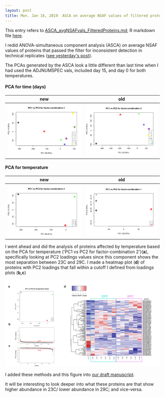```yaml
---
layout: post
title: Mon. Jan 16, 2019  ASCA on average NSAF values of filtered proteins
---
```


This entry refers to [ASCA_avgNSAFvals_FilteredProteins.md](https://github.com/shellytrigg/OysterSeedProject/blob/master/analysis/ASCA/ASCA_filtered_proteins/ASCA_avgNSAFvals_FilteredProteins.md); R markdown file [here](https://github.com/shellytrigg/OysterSeedProject/blob/master/analysis/ASCA/ASCA_filtered_proteins/ASCA_avgNSAFvals_FilteredProteins.Rmd).

I redid ANOVA-simultaneous component analysis (ASCA) on average NSAF values of proteins that passed the filter for inconsistent detection in technical replicates ([see yesterday's post](https://github.com/shellytrigg/shellytrigg.github.io/blob/master/_posts/2019-1-15-33th-post.md)). 

The PCAs generated by the ASCA look a little different than last time when I had used the ADJNUMSPEC vals, included day 15, and day 0 for both temperatures.

#### PCA for time (days)

new             |  old
:-------------------------:|:-------------------------:
![](https://raw.githubusercontent.com/shellytrigg/OysterSeedProject/master/analysis/ASCA/ASCA_filtered_proteins/ASCA_avgNSAFvals_FilteredProteins_files/figure-markdown_github/unnamed-chunk-7-1.png)  |  ![](https://raw.githubusercontent.com/shellytrigg/OysterSeedProject/master/analysis/ASCA/ASCA_shellytest/ASCA_OysterSeedTemp_files/figure-markdown_github/unnamed-chunk-6-2.png)

#### PCA for temperature

new             |  old
:-------------------------:|:-------------------------:
![](https://raw.githubusercontent.com/shellytrigg/OysterSeedProject/master/analysis/ASCA/ASCA_filtered_proteins/ASCA_avgNSAFvals_FilteredProteins_files/figure-markdown_github/unnamed-chunk-8-1.png)  |  ![](https://raw.githubusercontent.com/shellytrigg/OysterSeedProject/master/analysis/ASCA/ASCA_shellytest/ASCA_OysterSeedTemp_files/figure-markdown_github/unnamed-chunk-6-1.png)

I went ahead and did the analysis of proteins affected by temperature based on the PCA for temperature ('PC1 vs PC2 for factor-combination 2')(**a**), specifically looking at PC2 loadings values since this component shows the most separation between 23C and 29C. I made a heatmap plot (**d**) of proteins with PC2 loadings that fall within a cutoff I defined from loadings plots (**b,c**)

![](https://raw.githubusercontent.com/shellytrigg/OysterSeedProject/master/analysis/ASCA/ASCA_filtered_proteins/ManuscriptFigs_ASCA_temp_PC2.jpg)

I added these methods and this figure into [our draft manuscript](https://docs.google.com/document/d/1OusRSi9W5qLRcc3nuJm-kyQYrTQb7yPFiCBtqZIKNpQ/edit?ts=5c3f7cfc#).

It will be interesting to look deeper into what these proteins are that show higher abundance in 23C/ lower abundance in 29C; and vice-versa.